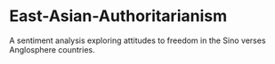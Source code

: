 # East-Asian-Authoritarianism
A sentiment analysis exploring attitudes to freedom in the Sino verses Anglosphere countries.
